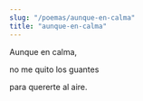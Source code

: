 ```yaml
---
slug: "/poemas/aunque-en-calma"
title: "aunque-en-calma"
---
```

Aunque en calma,

no me quito los guantes

para quererte al aire.
